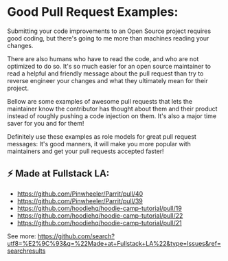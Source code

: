 # Good Pull Request Examples:

Submitting your code improvements to an Open Source project requires good coding, but there's going to me more than machines reading your changes.

There are also humans who have to read the code, and who are not optimized to do so. It's so much easier for an open source maintainer to read a helpful and friendly message about the pull request than try to reverse engineer your changes and what they ultimately mean for their project.

Bellow are some examples of awesome pull requests that lets the maintainer know the contributor has thought about them and their product instead of roughly pushing a code injection on them. It's also a major time saver for you and for them!

Definitely use these examples as role models for great pull request messages: It's good manners, it will make you more popular with maintainers and get your pull requests accepted faster!

## :zap: Made at Fullstack LA:
- https://github.com/Pinwheeler/Parrit/pull/40
- https://github.com/Pinwheeler/Parrit/pull/39
- https://github.com/hoodiehq/hoodie-camp-tutorial/pull/19
- https://github.com/hoodiehq/hoodie-camp-tutorial/pull/22
- https://github.com/hoodiehq/hoodie-camp-tutorial/pull/21

See more: https://github.com/search?utf8=%E2%9C%93&q=%22Made+at+Fullstack+LA%22&type=Issues&ref=searchresults
